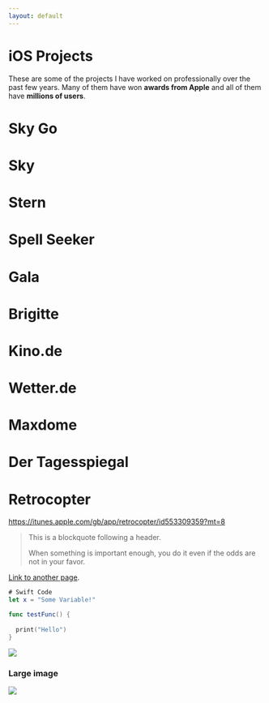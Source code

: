 ```yaml
---
layout: default
---
```


# [](#header-1)iOS Projects

These are some of the projects I have worked on professionally over the past few years.  Many of them have won **awards from Apple** and all of them have **millions of users**.

# [](#header-2)Sky Go

[App Store]: https://itunes.apple.com/gb/app/sky-go/id446086440?mt=8

# [](#header-2)Sky
[App Store]: https://itunes.apple.com/gb/app/sky-q/id1033942116?mt=8

# [](#header-2)Stern
[App Store]: https://itunes.apple.com/de/app/stern-news-nachrichten-politik-und-unterhaltung/id376155932?mt=8

# [](#header-2)Spell Seeker
[App Store]: https://itunes.apple.com/gb/app/spell-seeker/id766546765?mt=8

# [](#header-2)Gala
[App Store]: https://itunes.apple.com/de/app/gala-star-news-promis-royals-celebrities-vips/id518659848?mt=8

# [](#header-2)Brigitte
[App Store]: https://itunes.apple.com/de/app/brigitte-das-magazin-f%C3%BCr-frauen/id633914233?mt=8

# [](#header-2)Kino.de
[App Store]: https://itunes.apple.com/de/app/kino-de/id481183246?mt=8

# [](#header-2)Wetter.de
[App Store]: https://itunes.apple.com/de/app/wetter-de-vorhersage-regenradar-und-mehr/id321934718?mt=8

# [](#header-2)Maxdome
[App Store]: https://itunes.apple.com/de/app/maxdome/id603968637?mt=8

# [](#header-2)Der Tagesspiegal
[App Store]: https://itunes.apple.com/de/app/der-tagesspiegel/id440157280?mt=8

# [](#header-2)Retrocopter
https://itunes.apple.com/gb/app/retrocopter/id553309359?mt=8



> This is a blockquote following a header.
>
> When something is important enough, you do it even if the odds are not in your favor.

[Link to another page](another-page).

```swift
# Swift Code
let x = "Some Variable!"

func testFunc() {
  
  print("Hello")
}
```


![](https://assets-cdn.github.com/images/icons/emoji/octocat.png)

### Large image

![](https://guides.github.com/activities/hello-world/branching.png)
